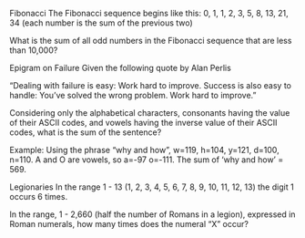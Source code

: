 Fibonacci
The Fibonacci sequence begins like this:
0, 1, 1, 2, 3, 5, 8, 13, 21, 34
(each number is the sum of the previous two)

What is the sum of all odd numbers in the Fibonacci sequence that are less
than 10,000?

Epigram on Failure
Given the following quote by Alan Perlis

“Dealing with failure is easy: Work hard to improve. Success is also easy to
handle: You’ve solved the wrong problem. Work hard to improve.”

Considering only the alphabetical characters, consonants having the value of
their ASCII codes, and vowels having the inverse value of their ASCII codes,
what is the sum of the sentence?

Example:
Using the phrase “why and how”, w=119, h=104, y=121, d=100, n=110. A and O are vowels, so a=-97 o=-111. The sum of ‘why and how’ = 569.

Legionaries
In the range 1 - 13 (1, 2, 3, 4, 5, 6, 7, 8, 9, 10, 11, 12, 13) the digit 1
occurs 6 times.

In the range, 1 - 2,660 (half the number of Romans in a legion), expressed in
Roman numerals, how many times does the numeral “X” occur?